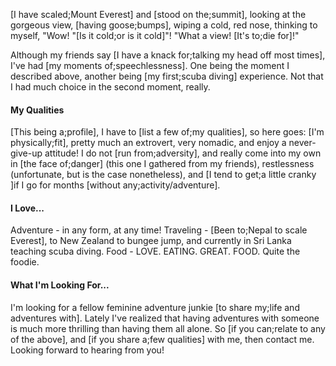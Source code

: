 [I have scaled;Mount Everest] and [stood on the;summit], looking at the gorgeous view, [having goose;bumps], wiping a cold, red nose, thinking to myself, "Wow! "[Is it cold;or is it cold]"! "What a view! [It's to;die for]!"

Although my friends say [I have a knack for;talking my head off most times], I've had [my moments of;speechlessness]. One being the moment I described above, another being [my first;scuba diving] experience. Not that I had much choice in the second moment, really. 

#### My Qualities
[This being a;profile], I have to [list a few of;my qualities], so here goes:
[I'm physically;fit], pretty much an extrovert, very nomadic, and enjoy a never-give-up attitude! I do not [run from;adversity], and really come into my own in [the face of;danger] (this one I gathered from my friends), restlessness (unfortunate, but is the case nonetheless), and [I tend to get;a little cranky ]if I go for months [without any;activity/adventure].

#### I Love...
Adventure - in any form, at any time! 
Traveling - [Been to;Nepal to scale Everest], to New Zealand to bungee jump, and currently in Sri Lanka teaching scuba diving.
Food - LOVE. EATING. GREAT. FOOD. Quite the foodie.

#### What I'm Looking For...
I'm looking for a fellow feminine adventure junkie [to share my;life and adventures with]. Lately I've realized that having adventures with someone is much more thrilling than having them all alone. So [if you can;relate to any of the above], and [if you share a;few qualities] with me, then contact me. Looking forward to hearing from you!